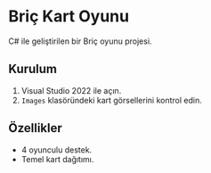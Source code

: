 # Briç Kart Oyunu  
C# ile geliştirilen bir Briç oyunu projesi.  

## Kurulum  
1. Visual Studio 2022 ile açın.  
2. `Images` klasöründeki kart görsellerini kontrol edin.  

## Özellikler  
- 4 oyunculu destek.  
- Temel kart dağıtımı.  
